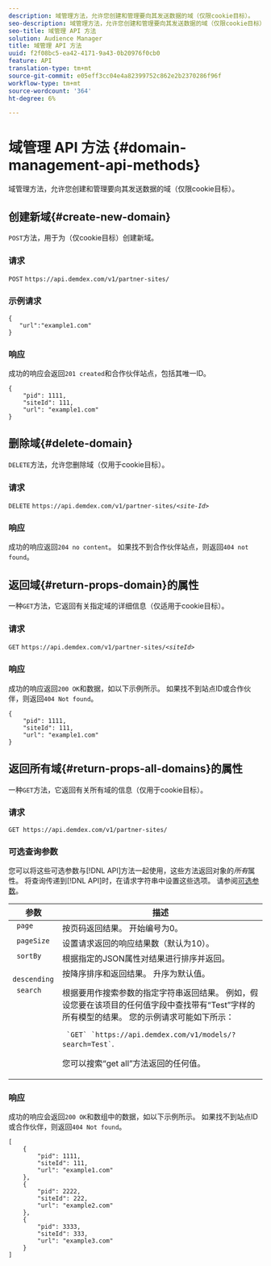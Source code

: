 ```yaml
---
description: 域管理方法，允许您创建和管理要向其发送数据的域（仅限cookie目标）。
seo-description: 域管理方法，允许您创建和管理要向其发送数据的域（仅限cookie目标）。
seo-title: 域管理 API 方法
solution: Audience Manager
title: 域管理 API 方法
uuid: f2f08bc5-ea42-4171-9a43-0b20976f0cb0
feature: API
translation-type: tm+mt
source-git-commit: e05eff3cc04e4a82399752c862e2b2370286f96f
workflow-type: tm+mt
source-wordcount: '364'
ht-degree: 6%

---
```



# 域管理 API 方法 {#domain-management-api-methods}

域管理方法，允许您创建和管理要向其发送数据的域（仅限cookie目标）。

<!-- c_partner_site.xml -->

## 创建新域{#create-new-domain}

`POST`方法，用于为（仅cookie目标）创建新域。

<!-- r_post_new_partner_site.xml -->

### 请求

`POST` `https://api.demdex.com/v1/partner-sites/`

### 示例请求

```
{
   "url":"example1.com"
}
```

### 响应

成功的响应会返回`201 created`和合作伙伴站点，包括其唯一ID。

```
{
    "pid": 1111,
    "siteId": 111,
    "url": "example1.com"
}
```

## 删除域{#delete-domain}

`DELETE`方法，允许您删除域（仅用于cookie目标）。

<!-- r_delete_partner_site.xml -->

### 请求

`DELETE` `https://api.demdex.com/v1/partner-sites/`*`<site-Id>`*

### 响应

成功的响应返回`204 no content`。 如果找不到合作伙伴站点，则返回`404 not found`。

## 返回域{#return-props-domain}的属性

一种`GET`方法，它返回有关指定域的详细信息（仅适用于cookie目标）。

<!-- r_get_partner_site.xml -->

### 请求

`GET` `https://api.demdex.com/v1/partner-sites/`*`<siteId>`*

### 响应

成功的响应返回`200 OK`和数据，如以下示例所示。 如果找不到站点ID或合作伙伴，则返回`404 Not found`。

```
{
    "pid": 1111,
    "siteId": 111,
    "url": "example1.com"
}
```

## 返回所有域{#return-props-all-domains}的属性

一种`GET`方法，它返回有关所有域的信息（仅用于cookie目标）。

<!-- r_get_partner_sites.xml -->

### 请求

`GET https://api.demdex.com/v1/partner-sites/`

### 可选查询参数

您可以将这些可选参数与[!DNL API]方法一起使用，这些方法返回对象的&#x200B;*所有*&#x200B;属性。 将查询传递到[!DNL API]时，在请求字符串中设置这些选项。 请参阅[可选参数](../../api/rest-api-main/aam-api-getting-started.md#optional-api-query-parameters)。

<table id="table_B05A8EE22C9A4C72B84A8479E1AB7D0A"> 
 <thead> 
  <tr> 
   <th colname="col1" class="entry"> 参数 </th> 
   <th colname="col2" class="entry"> 描述 </th> 
  </tr>
 </thead>
 <tbody> 
  <tr valign="top"> 
   <td colname="col1"><code> page</code> </td> 
   <td colname="col2"> 按页码返回结果。 开始编号为0。 </td> 
  </tr> 
  <tr valign="top"> 
   <td colname="col1"><code> pageSize</code> </td> 
   <td colname="col2"> 设置请求返回的响应结果数（默认为10）。 </td>
  </tr>
  <tr valign="top"> 
   <td colname="col1"><code> sortBy</code> </td> 
   <td colname="col2"> 根据指定的JSON属性对结果进行排序并返回。 </td>
  </tr>
  <tr valign="top"> 
   <td colname="col1"><code> descending</code> </td>
   <td colname="col2"> 按降序排序和返回结果。 升序为默认值。 </td>
  </tr>
  <tr valign="top">
   <td colname="col1"><code> search</code> </td>
   <td colname="col2">根据要用作搜索参数的指定字符串返回结果。 例如，假设您要在该项目的任何值字段中查找带有“Test”字样的所有模型的结果。 您的示例请求可能如下所示： <p><code> `GET` `https://api.demdex.com/v1/models/?search=Test`</code>. </p> <p>您可以搜索“get all”方法返回的任何值。 </p> </td>
  </tr> 
 </tbody> 
</table>

### 响应

成功的响应会返回`200 OK`和数组中的数据，如以下示例所示。 如果找不到站点ID或合作伙伴，则返回`404 Not found`。

```
[
    {
        "pid": 1111,
        "siteId": 111,
        "url": "example1.com"
    },
    {
        "pid": 2222,
        "siteId": 222,
        "url": "example2.com"
    },
    {
        "pid": 3333,
        "siteId": 333,
        "url": "example3.com"
    }
]
```
